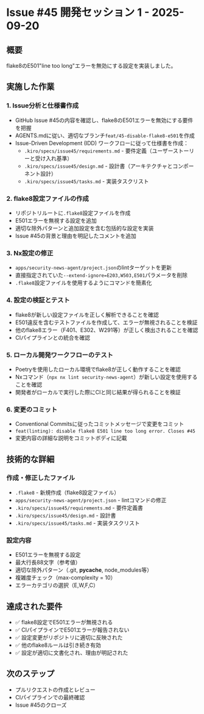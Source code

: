 # Issue #45 開発セッション 1 - 2025-09-20

## 概要

flake8のE501"line too long"エラーを無効にする設定を実装しました。

## 実施した作業

### 1. Issue分析と仕様書作成

- GitHub Issue #45の内容を確認し、flake8のE501エラーを無効にする要件を把握
- AGENTS.mdに従い、適切なブランチ`feat/45-disable-flake8-e501`を作成
- Issue-Driven Development (IDD) ワークフローに従って仕様書を作成：
  - `.kiro/specs/issue45/requirements.md` - 要件定義（ユーザーストーリーと受け入れ基準）
  - `.kiro/specs/issue45/design.md` - 設計書（アーキテクチャとコンポーネント設計）
  - `.kiro/specs/issue45/tasks.md` - 実装タスクリスト

### 2. flake8設定ファイルの作成

- リポジトリルートに`.flake8`設定ファイルを作成
- E501エラーを無視する設定を追加
- 適切な除外パターンと追加設定を含む包括的な設定を実装
- Issue #45の背景と理由を明記したコメントを追加

### 3. Nx設定の修正

- `apps/security-news-agent/project.json`のlintターゲットを更新
- 直接指定されていた`--extend-ignore=E203,W503,E501`パラメータを削除
- `.flake8`設定ファイルを使用するようにコマンドを簡素化

### 4. 設定の検証とテスト

- flake8が新しい設定ファイルを正しく解析できることを確認
- E501違反を含むテストファイルを作成して、エラーが無視されることを検証
- 他のflake8エラー（F401、E302、W291等）が正しく検出されることを確認
- CIパイプラインとの統合を確認

### 5. ローカル開発ワークフローのテスト

- Poetryを使用したローカル環境でflake8が正しく動作することを確認
- Nxコマンド（`npx nx lint security-news-agent`）が新しい設定を使用することを確認
- 開発者がローカルで実行した際にCIと同じ結果が得られることを検証

### 6. 変更のコミット

- Conventional Commitsに従ったコミットメッセージで変更をコミット
- `feat(linting): disable flake8 E501 line too long error. Closes #45`
- 変更内容の詳細な説明をコミットボディに記載

## 技術的な詳細

### 作成・修正したファイル

- `.flake8` - 新規作成（flake8設定ファイル）
- `apps/security-news-agent/project.json` - lintコマンドの修正
- `.kiro/specs/issue45/requirements.md` - 要件定義書
- `.kiro/specs/issue45/design.md` - 設計書
- `.kiro/specs/issue45/tasks.md` - 実装タスクリスト

### 設定内容

- E501エラーを無視する設定
- 最大行長88文字（参考値）
- 適切な除外パターン（.git, **pycache**, node_modules等）
- 複雑度チェック（max-complexity = 10）
- エラーカテゴリの選択（E,W,F,C）

## 達成された要件

- ✅ flake8設定でE501エラーが無視される
- ✅ CIパイプラインでE501エラーが報告されない
- ✅ 設定変更がリポジトリに適切に反映された
- ✅ 他のflake8ルールは引き続き有効
- ✅ 設定が適切に文書化され、理由が明記された

## 次のステップ

- プルリクエストの作成とレビュー
- CIパイプラインでの最終確認
- Issue #45のクローズ
